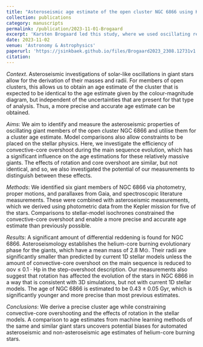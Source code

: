 ```yaml
---
title: "Asteroseismic age estimate of the open cluster NGC 6866 using Kepler and Gaia "
collection: publications
category: manuscripts
permalink: /publication/2023-11-01-Brogaard
excerpt: 'Karsten Brogaard led this study, where we used oscillating red giants in the open cluster NGC 6866 to determine the RGB mass of the cluster and constrain convective-core overshoot, and thereby obtain a precise measure of the cluster age.'
date: 2023-11-02
venue: 'Astronomy & Astrophysics'
paperurl: 'https://jsinkbaek.github.io/files/Brogaard2023_2308.12731v1.pdf'
citation:
---
```

*Context*. Asteroseismic investigations of solar-like oscillations in giant stars allow for the derivation of their masses and radii. For members of open clusters, this allows us to obtain an age estimate of the cluster that is expected to be identical to the age estimate given by the colour-magnitude diagram, but independent of the uncertainties that are present for that type of analysis. Thus, a more precise and accurate age estimate can be obtained.

*Aims*: We aim to identify and measure the asteroseismic properties of oscillating giant members of the open cluster NGC 6866 and utilise them for a cluster age estimate. Model comparisons also allow constraints to be placed on the stellar physics. Here, we investigate the efficiency of convective-core overshoot during the main sequence evolution, which has a significant influence on the age estimations for these relatively massive giants. The effects of rotation and core overshoot are similar, but not identical, and so, we also investigated the potential of our measurements to distinguish between these effects.

*Methods*: We identified six giant members of NGC 6866 via photometry, proper motions, and parallaxes from Gaia, and spectroscopic literature measurements. These were combined with asteroseismic measurements, which we derived using photometric data from the Kepler mission for five of the stars. Comparisons to stellar-model isochrones constrained the convective-core overshoot and enable a more precise and accurate age estimate than previously possible.

*Results*: A significant amount of differential reddening is found for NGC 6866. Asteroseismology establishes the helium-core burning evolutionary phase for the giants, which have a mean mass of 2.8 M⊙. Their radii are significantly smaller than predicted by current 1D stellar models unless the amount of convective-core overshoot on the main sequence is reduced to αov ≤ 0.1 ⋅ Hp in the step-overshoot description. Our measurements also suggest that rotation has affected the evolution of the stars in NGC 6866 in a way that is consistent with 3D simulations, but not with current 1D stellar models. The age of NGC 6866 is estimated to be 0.43 ± 0.05 Gyr, which is significantly younger and more precise than most previous estimates.

*Conclusions*: We derive a precise cluster age while constraining convective-core overshooting and the effects of rotation in the stellar models. A comparison to age estimates from machine learning methods of the same and similar giant stars uncovers potential biases for automated asteroseismic and non-asteroseismic age estimates of helium-core burning stars. 
